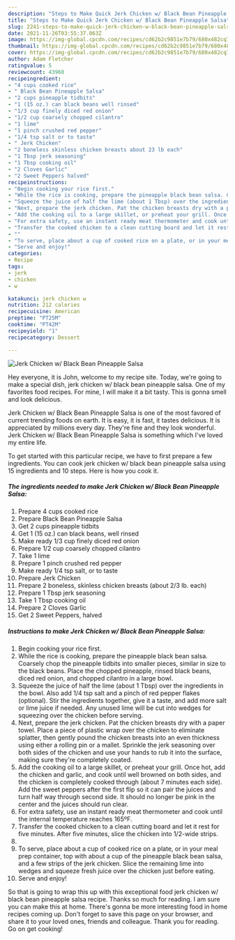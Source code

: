 ```yaml
---
description: "Steps to Make Quick Jerk Chicken w/ Black Bean Pineapple Salsa"
title: "Steps to Make Quick Jerk Chicken w/ Black Bean Pineapple Salsa"
slug: 2241-steps-to-make-quick-jerk-chicken-w-black-bean-pineapple-salsa
date: 2021-11-26T03:55:37.063Z
image: https://img-global.cpcdn.com/recipes/cd62b2c9851e7b79/680x482cq70/jerk-chicken-w-black-bean-pineapple-salsa-recipe-main-photo.jpg
thumbnail: https://img-global.cpcdn.com/recipes/cd62b2c9851e7b79/680x482cq70/jerk-chicken-w-black-bean-pineapple-salsa-recipe-main-photo.jpg
cover: https://img-global.cpcdn.com/recipes/cd62b2c9851e7b79/680x482cq70/jerk-chicken-w-black-bean-pineapple-salsa-recipe-main-photo.jpg
author: Adam Fletcher
ratingvalue: 5
reviewcount: 43960
recipeingredient:
- "4 cups cooked rice"
- " Black Bean Pineapple Salsa"
- "2 cups pineapple tidbits"
- "1 (15 oz.) can black beans well rinsed"
- "1/3 cup finely diced red onion"
- "1/2 cup coarsely chopped cilantro"
- "1 lime"
- "1 pinch crushed red pepper"
- "1/4 tsp salt or to taste"
- " Jerk Chicken"
- "2 boneless skinless chicken breasts about 23 lb each"
- "1 Tbsp jerk seasoning"
- "1 Tbsp cooking oil"
- "2 Cloves Garlic"
- "2 Sweet Peppers halved"
recipeinstructions:
- "Begin cooking your rice first."
- "While the rice is cooking, prepare the pineapple black bean salsa. Coarsely chop the pineapple tidbits into smaller pieces, similar in size to the black beans. Place the chopped pineapple, rinsed black beans, diced red onion, and chopped cilantro in a large bowl."
- "Squeeze the juice of half the lime (about 1 Tbsp) over the ingredients in the bowl. Also add 1/4 tsp salt and a pinch of red pepper flakes (optional). Stir the ingredients together, give it a taste, and add more salt or lime juice if needed. Any unused lime will be cut into wedges for squeezing over the chicken before serving."
- "Next, prepare the jerk chicken. Pat the chicken breasts dry with a paper towel. Place a piece of plastic wrap over the chicken to eliminate splatter, then gently pound the chicken breasts into an even thickness using either a rolling pin or a mallet. Sprinkle the jerk seasoning over both sides of the chicken and use your hands to rub it into the surface, making sure they&#39;re completely coated."
- "Add the cooking oil to a large skillet, or preheat your grill. Once hot, add the chicken and garlic, and cook until well browned on both sides, and the chicken is completely cooked through (about 7 minutes each side). Add the sweet peppers after the first flip so it can pair the juices and turn half way through second side. It should no longer be pink in the center and the juices should run clear."
- "For extra safety, use an instant ready meat thermometer and cook until the internal temperature reaches 165ºF."
- "Transfer the cooked chicken to a clean cutting board and let it rest for five minutes. After five minutes, slice the chicken into 1/2-wide strips."
- ""
- "To serve, place about a cup of cooked rice on a plate, or in your meal prep container, top with about a cup of the pineapple black bean salsa, and a few strips of the jerk chicken. Slice the remaining lime into wedges and squeeze fresh juice over the chicken just before eating."
- "Serve and enjoy!"
categories:
- Recipe
tags:
- jerk
- chicken
- w

katakunci: jerk chicken w 
nutrition: 212 calories
recipecuisine: American
preptime: "PT25M"
cooktime: "PT42M"
recipeyield: "1"
recipecategory: Dessert

---
```



![Jerk Chicken w/ Black Bean Pineapple Salsa](https://img-global.cpcdn.com/recipes/cd62b2c9851e7b79/680x482cq70/jerk-chicken-w-black-bean-pineapple-salsa-recipe-main-photo.jpg)

Hey everyone, it is John, welcome to my recipe site. Today, we're going to make a special dish, jerk chicken w/ black bean pineapple salsa. One of my favorites food recipes. For mine, I will make it a bit tasty. This is gonna smell and look delicious.



Jerk Chicken w/ Black Bean Pineapple Salsa is one of the most favored of current trending foods on earth. It is easy, it is fast, it tastes delicious. It is appreciated by millions every day. They're fine and they look wonderful. Jerk Chicken w/ Black Bean Pineapple Salsa is something which I've loved my entire life.


To get started with this particular recipe, we have to first prepare a few ingredients. You can cook jerk chicken w/ black bean pineapple salsa using 15 ingredients and 10 steps. Here is how you cook it.

<!--inarticleads1-->

##### The ingredients needed to make Jerk Chicken w/ Black Bean Pineapple Salsa:

1. Prepare 4 cups cooked rice
1. Prepare  Black Bean Pineapple Salsa
1. Get 2 cups pineapple tidbits
1. Get 1 (15 oz.) can black beans, well rinsed
1. Make ready 1/3 cup finely diced red onion
1. Prepare 1/2 cup coarsely chopped cilantro
1. Take 1 lime
1. Prepare 1 pinch crushed red pepper
1. Make ready 1/4 tsp salt, or to taste
1. Prepare  Jerk Chicken
1. Prepare 2 boneless, skinless chicken breasts (about 2/3 lb. each)
1. Prepare 1 Tbsp jerk seasoning
1. Take 1 Tbsp cooking oil
1. Prepare 2 Cloves Garlic
1. Get 2 Sweet Peppers, halved




<!--inarticleads2-->

##### Instructions to make Jerk Chicken w/ Black Bean Pineapple Salsa:

1. Begin cooking your rice first.
1. While the rice is cooking, prepare the pineapple black bean salsa. Coarsely chop the pineapple tidbits into smaller pieces, similar in size to the black beans. Place the chopped pineapple, rinsed black beans, diced red onion, and chopped cilantro in a large bowl.
1. Squeeze the juice of half the lime (about 1 Tbsp) over the ingredients in the bowl. Also add 1/4 tsp salt and a pinch of red pepper flakes (optional). Stir the ingredients together, give it a taste, and add more salt or lime juice if needed. Any unused lime will be cut into wedges for squeezing over the chicken before serving.
1. Next, prepare the jerk chicken. Pat the chicken breasts dry with a paper towel. Place a piece of plastic wrap over the chicken to eliminate splatter, then gently pound the chicken breasts into an even thickness using either a rolling pin or a mallet. Sprinkle the jerk seasoning over both sides of the chicken and use your hands to rub it into the surface, making sure they&#39;re completely coated.
1. Add the cooking oil to a large skillet, or preheat your grill. Once hot, add the chicken and garlic, and cook until well browned on both sides, and the chicken is completely cooked through (about 7 minutes each side). Add the sweet peppers after the first flip so it can pair the juices and turn half way through second side. It should no longer be pink in the center and the juices should run clear.
1. For extra safety, use an instant ready meat thermometer and cook until the internal temperature reaches 165ºF.
1. Transfer the cooked chicken to a clean cutting board and let it rest for five minutes. After five minutes, slice the chicken into 1/2-wide strips.
1. 
1. To serve, place about a cup of cooked rice on a plate, or in your meal prep container, top with about a cup of the pineapple black bean salsa, and a few strips of the jerk chicken. Slice the remaining lime into wedges and squeeze fresh juice over the chicken just before eating.
1. Serve and enjoy!




So that is going to wrap this up with this exceptional food jerk chicken w/ black bean pineapple salsa recipe. Thanks so much for reading. I am sure you can make this at home. There's gonna be more interesting food in home recipes coming up. Don't forget to save this page on your browser, and share it to your loved ones, friends and colleague. Thank you for reading. Go on get cooking!

